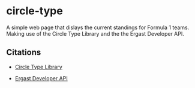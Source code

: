 # circle-type

A simple web page that dislays the current standings for Formula 1 teams. Making use of the Circle Type Library and the the Ergast Developer API.

## Citations

- [Circle Type Library](https://circletype.labwire.ca/)

- [Ergast Developer API](https://ergast.com/mrd/)
